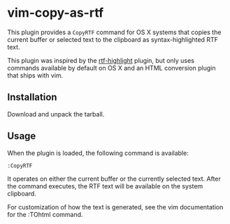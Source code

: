 # vim-copy-as-rtf

This plugin provides a `CopyRTF` command for OS X systems that copies
the current buffer or selected text to the clipboard as
syntax-highlighted RTF text.

This plugin was inspired by the
[rtf-highlight](https://github.com/dharanasoft/rtf-highlight) plugin,
but only uses commands available by default on OS X and an HTML
conversion plugin that ships with vim.

## Installation

Download and unpack the tarball.

## Usage

When the plugin is loaded, the following command is available:

    :CopyRTF

It operates on either the current buffer or the currently selected text.
After the command executes, the RTF text will be available on the
system clipboard.

For customization of how the text is generated, see the vim
documentation for the :TOhtml command.
